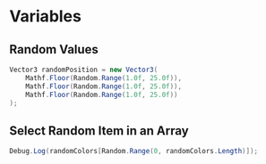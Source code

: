 # Variables

## Random Values

```csharp
Vector3 randomPosition = new Vector3(
    Mathf.Floor(Random.Range(1.0f, 25.0f)),
    Mathf.Floor(Random.Range(1.0f, 25.0f)),
    Mathf.Floor(Random.Range(1.0f, 25.0f))
);
```

## Select Random Item in an Array

```csharp
Debug.Log(randomColors[Random.Range(0, randomColors.Length)]);
```
